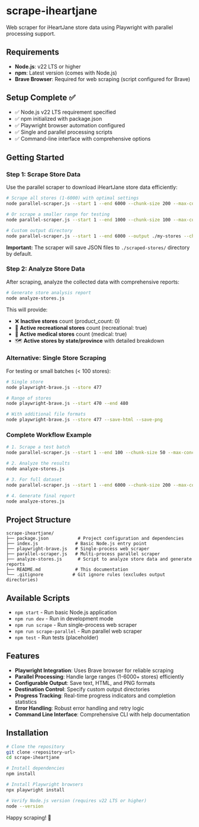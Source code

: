 # scrape-iheartjane

Web scraper for iHeartJane store data using Playwright with parallel processing support.

## Requirements

- **Node.js**: v22 LTS or higher
- **npm**: Latest version (comes with Node.js)
- **Brave Browser**: Required for web scraping (script configured for Brave)

## Setup Complete ✅

- ✅ Node.js v22 LTS requirement specified
- ✅ npm initialized with package.json
- ✅ Playwright browser automation configured
- ✅ Single and parallel processing scripts
- ✅ Command-line interface with comprehensive options

## Getting Started

### Step 1: Scrape Store Data

Use the parallel scraper to download iHeartJane store data efficiently:

```bash
# Scrape all stores (1-6000) with optimal settings
node parallel-scraper.js --start 1 --end 6000 --chunk-size 200 --max-concurrent 8

# Or scrape a smaller range for testing
node parallel-scraper.js --start 1 --end 1000 --chunk-size 100 --max-concurrent 5

# Custom output directory
node parallel-scraper.js --start 1 --end 6000 --output ./my-stores --chunk-size 200
```

**Important:** The scraper will save JSON files to `./scraped-stores/` directory by default.

### Step 2: Analyze Store Data

After scraping, analyze the collected data with comprehensive reports:

```bash
# Generate store analysis report
node analyze-stores.js
```

This will provide:
- ❌ **Inactive stores** count (product_count: 0)  
- 🎉 **Active recreational stores** count (recreational: true)
- 💊 **Active medical stores** count (medical: true)
- 🗺️ **Active stores by state/province** with detailed breakdown

### Alternative: Single Store Scraping

For testing or small batches (< 100 stores):

```bash
# Single store
node playwright-brave.js --store 477

# Range of stores
node playwright-brave.js --start 470 --end 480

# With additional file formats
node playwright-brave.js --store 477 --save-html --save-png
```

### Complete Workflow Example

```bash
# 1. Scrape a test batch
node parallel-scraper.js --start 1 --end 100 --chunk-size 50 --max-concurrent 5

# 2. Analyze the results
node analyze-stores.js

# 3. For full dataset
node parallel-scraper.js --start 1 --end 6000 --chunk-size 200 --max-concurrent 8

# 4. Generate final report
node analyze-stores.js
```

## Project Structure

```
scrape-iheartjane/
├── package.json           # Project configuration and dependencies
├── index.js              # Basic Node.js entry point
├── playwright-brave.js   # Single-process web scraper
├── parallel-scraper.js   # Multi-process parallel scraper
├── analyze-stores.js      # Script to analyze store data and generate reports
├── README.md             # This documentation
└── .gitignore           # Git ignore rules (excludes output directories)
```

## Available Scripts

- `npm start` - Run basic Node.js application
- `npm run dev` - Run in development mode  
- `npm run scrape` - Run single-process web scraper
- `npm run scrape-parallel` - Run parallel web scraper
- `npm test` - Run tests (placeholder)

## Features

- **Playwright Integration**: Uses Brave browser for reliable scraping
- **Parallel Processing**: Handle large ranges (1-6000+ stores) efficiently
- **Configurable Output**: Save text, HTML, and PNG formats
- **Destination Control**: Specify custom output directories
- **Progress Tracking**: Real-time progress indicators and completion statistics
- **Error Handling**: Robust error handling and retry logic
- **Command Line Interface**: Comprehensive CLI with help documentation

## Installation

```bash
# Clone the repository
git clone <repository-url>
cd scrape-iheartjane

# Install dependencies
npm install

# Install Playwright browsers
npx playwright install

# Verify Node.js version (requires v22 LTS or higher)
node --version
```

Happy scraping! 🚀

